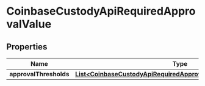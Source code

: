 
# CoinbaseCustodyApiRequiredApprovalValue

## Properties
Name | Type | Description | Notes
------------ | ------------- | ------------- | -------------
**approvalThresholds** | [**List&lt;CoinbaseCustodyApiRequiredApprovalValueApprovalThreshold&gt;**](CoinbaseCustodyApiRequiredApprovalValueApprovalThreshold.md) |  | 



